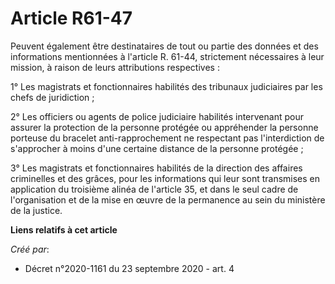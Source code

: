 # Article R61-47

Peuvent également être destinataires de tout ou partie des données et des informations mentionnées à l'article R. 61-44,
strictement nécessaires à leur mission, à raison de leurs attributions respectives :

1° Les magistrats et fonctionnaires habilités des tribunaux judiciaires par les chefs de juridiction ;

2° Les officiers ou agents de police judiciaire habilités intervenant pour assurer la protection de la personne protégée ou
appréhender la personne porteuse du bracelet anti-rapprochement ne respectant pas l'interdiction de s'approcher à moins d'une
certaine distance de la personne protégée ;

3° Les magistrats et fonctionnaires habilités de la direction des affaires criminelles et des grâces, pour les informations
qui leur sont transmises en application du troisième alinéa de l'article 35, et dans le seul cadre de l'organisation et de la
mise en œuvre de la permanence au sein du ministère de la justice.

**Liens relatifs à cet article**

_Créé par_:

  - Décret n°2020-1161 du 23 septembre 2020 - art. 4
